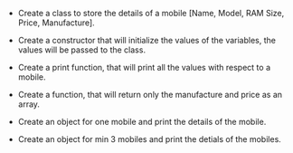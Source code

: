 - Create a class to store the details of a mobile [Name, Model, RAM Size, Price, Manufacture].

- Create a constructor that will initialize the values of the variables, the values will be passed to the class.

- Create a print function, that will print all the values with respect to a mobile.

- Create a function, that will return only the manufacture and price as an array.

- Create an object for one mobile and print the details of the mobile.

- Create an object for min 3 mobiles and print the detials of the mobiles.